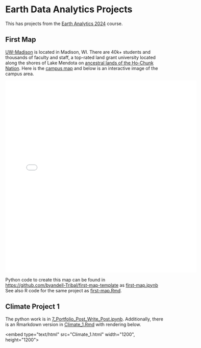# Earth Data Analytics Projects

This has projects from the
[Earth Analytics 2024](https://github.com/byandell-Tribal/EarthAnalytics_2024)
course.

## First Map

[UW-Madison](https://wisc.edu) is located in Madison, WI.
There are 40k+ students and thousands of faculty and staff,
a top-rated land grant university located along the shores of
Lake Mendota on [ancestral lands of the Ho-Chunk Nation](https://compliance.wisc.edu/land-acknowledgement/).
Here is the
[campus map](https://map.wisc.edu)
and below is an interactive image of the campus area.

<embed type="text/html" src="uwmadison.html" width="600" height="600">

Python code to create this map can be found in
<https://github.com/byandell-Tribal/first-map-template>
as
[first-map.ipynb](https://github.com/byandell-Tribal/first-map-template/blob/main/first-map.ipynb)
See also R code for the same project as
[first-map.Rmd](https://github.com/byandell-Tribal/first-map-template/blob/main/first-map.Rmd).

## Climate Project 1

The python work is in
[7_Portfolio_Post_Write_Post.ipynb](https://github.com/earthlab-education/climate-coding-challenge-byandell/blob/main/7_Portfolio_Post_Write_Post.ipynb).
Additionally, there is an Rmarkdown version in
[Climate_1.Rmd](https://github.com/earthlab-education/climate-coding-challenge-byandell/blob/main/Climate_1.Rmd)
with rendering below.

<embed type="text/html" src="Climate_1.html" width="1200", height="1200">
